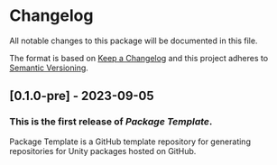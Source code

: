 # Changelog
All notable changes to this package will be documented in this file.

The format is based on [Keep a Changelog](http://keepachangelog.com)
and this project adheres to [Semantic Versioning](http://semver.org).

## [0.1.0-pre] - 2023-09-05
### This is the first release of *Package Template*.
Package Template is a GitHub template repository for generating repositories for Unity packages hosted on GitHub.
